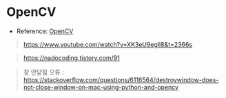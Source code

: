 # OpenCV

- Reference: [OpenCV](https://opencv.org/)
> https://www.youtube.com/watch?v=XK3eU9egll8&t=2366s

> https://nadocoding.tistory.com/91

> 창 안닫힘 오류 : https://stackoverflow.com/questions/6116564/destroywindow-does-not-close-window-on-mac-using-python-and-opencv
